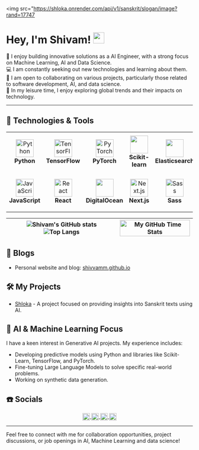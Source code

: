 <img src="https://shloka.onrender.com/api/v1/sanskrit/slogan/image?rand=17747

# Hey, I'm Shivam! <img src="https://raw.githubusercontent.com/MartinHeinz/MartinHeinz/master/wave.gif" width="30px">

🤖 I enjoy building innovative solutions as a AI Engineer, with a strong focus on Machine Learning, AI and Data Science.  
💻 I am constantly seeking out new technologies and learning about them.  
🤝 I am open to collaborating on various projects, particularly those related to software development, AI, and data science.  
🌟 In my leisure time, I enjoy exploring global trends and their impacts on technology.

---

## 🔧 Technologies & Tools

<table>
      <tr>
        <td align="center" height="108" width="108">
          <img
            src="https://cdn.jsdelivr.net/gh/devicons/devicon/icons/python/python-original.svg"
            width="48"
            height="48"
            alt="Python"
          />
          <br /><strong>Python</strong>
        </td>
        <td align="center" height="108" width="108">
          <img
            src="https://cdn.jsdelivr.net/gh/devicons/devicon/icons/tensorflow/tensorflow-original.svg"
            width="48"
            height="48"
            alt="TensorFlow"
          />
          <br /><strong>TensorFlow</strong>
        </td>
        <td align="center" height="108" width="108">
          <img
            src="https://cdn.jsdelivr.net/gh/devicons/devicon/icons/pytorch/pytorch-original.svg"
            width="48"
            height="48"
            alt="PyTorch"
          />
          <br /><strong>PyTorch</strong>
        </td>
        <td align="center" height="108" width="108">
          <img width="48" height="48" src="https://cdn.jsdelivr.net/gh/devicons/devicon@latest/icons/scikitlearn/scikitlearn-original.svg" />
          <br /><strong>Scikit-learn</strong>
        </td>
        <td align="center" height="108" width="108">  
          <img width="48" height="48" src="https://cdn.jsdelivr.net/gh/devicons/devicon@latest/icons/elasticsearch/elasticsearch-original.svg" />
          <br /><strong>Elasticsearch</strong>
        </td>
        <td align="center" height="108" width="108">
          <img width="48" height="48" src="https://cdn.jsdelivr.net/gh/devicons/devicon@latest/icons/jupyter/jupyter-original-wordmark.svg" />
          <br /><strong>Jupyter</strong>
        </td>
        <td align="center" height="108" width="108">
          <img width="48" height="48" src="https://cdn.jsdelivr.net/gh/devicons/devicon@latest/icons/linux/linux-original.svg" />
          <br /><strong>Linux</strong>
        </td>
        <td align="center" height="108" width="108">
          <img width="48" height="48" src="https://cdn.jsdelivr.net/gh/devicons/devicon@latest/icons/fastapi/fastapi-original.svg" />
          <br /><strong>FastAPI</strong>
        </td>
        <td align="center" height="108" width="108">
          <img width="48" height="48" src="https://cdn.jsdelivr.net/gh/devicons/devicon@latest/icons/anaconda/anaconda-original.svg" />
          <br /><strong>Anaconda</strong>
        </td>
      </tr>
      <tr>
        <td align="center" height="108" width="108">
          <img
            src="https://cdn.jsdelivr.net/gh/devicons/devicon/icons/javascript/javascript-plain.svg"
            width="48"
            height="48"
            alt="JavaScript"
          />
          <br /><strong>JavaScript</strong>
        </td>
        <td align="center" height="108" width="108">
          <img
            src="https://cdn.jsdelivr.net/gh/devicons/devicon/icons/react/react-original.svg"
            width="48"
            height="48"
            alt="React"
          />
          <br /><strong>React</strong>
        </td>
        <td align="center" height="108" width="108">
          <img width="48" height="48" src="https://cdn.jsdelivr.net/gh/devicons/devicon@latest/icons/digitalocean/digitalocean-original.svg" />
          <br /><strong>DigitalOcean</strong>
        </td>
        <td align="center" height="108" width="108">
          <img
            src="https://cdn.jsdelivr.net/gh/devicons/devicon/icons/nextjs/nextjs-original.svg"
            width="48"
            height="48"
            alt="Next.js"
          />
          <br /><strong>Next.js</strong>
        </td>
        <td align="center" height="108" width="108">
          <img
             width="48"
            height="48"
            src="https://cdn.jsdelivr.net/gh/devicons/devicon/icons/sass/sass-original.svg"
            alt="Sass"
          />
          <br /><strong>Sass</strong>
        </td>
        <td align="center" height="108" width="108">
          <img
            width="48"
            height="48"
            src="https://cdn.jsdelivr.net/gh/devicons/devicon@latest/icons/tailwindcss/tailwindcss-original.svg"
          />
          <br /><strong>Tailwind</strong>
        </td>
        <td align="center" height="108" width="108">
          <img
            src="https://cdn.jsdelivr.net/gh/devicons/devicon/icons/nodejs/nodejs-original.svg"
            width="48"
            height="48"
            alt="Node.js"
          />
          <br /><strong>Node.js</strong>
        </td>
        <td align="center" height="108" width="108">
          <img width="48"
            height="48" src="https://cdn.jsdelivr.net/gh/devicons/devicon@latest/icons/redis/redis-original.svg" />
          <br /><strong>Redis</strong>
        </td>     
        <td align="center" height="108" width="108">
          <img
            src="https://cdn.jsdelivr.net/gh/devicons/devicon/icons/docker/docker-original.svg"
            width="48"
            height="48"
            alt="Docker"
          />
          <br /><strong>Docker</strong>
        </td>
      </tr>
    </table>

<object type="image/svg+xml" data="https://shloka.onrender.com/api/v1/sanskrit/slogan/image" width="180" height="72"></object>

| ![Shivam's GitHub stats](https://github-readme-stats.vercel.app/api?username=shivvamm&show_icons=true&theme=dark)![Top Langs](https://github-readme-stats.vercel.app/api/top-langs/?username=shivvamm&hide_progress=false) | <img align="center" width="100%" src="https://github-readme-stats.vercel.app/api/wakatime?username=shivvamm&theme=blue-green&border_color=001F1E&text_color=09d672&icon_color=00C2C2&title_color=00F1E9" alt="My GitHub Time Stats" /> |
| ------------- | ------------- |

## 📝 Blogs

- Personal website and blog: [shivvamm.github.io](https://shivvamm.github.io/)

## 🛠️ My Projects

- [Shloka](https://shloka.vercel.app/) - A project focused on providing insights into Sanskrit texts using AI.

## 🌟 AI & Machine Learning Focus

I have a keen interest in Generative AI projects. My experience includes:

- Developing predictive models using Python and libraries like Scikit-Learn, TensorFlow, and PyTorch.
- Fine-tuning Large Language Models to solve specific real-world problems.
- Working on synthetic data generation.

## ☎️ Socials

<p align="center">
  <a href="https://www.linkedin.com/in/shivampandey27/" target="blank">
    <img align="center"
         src="https://img.shields.io/badge/linkedin-%231DA1F2.svg?style=for-the-badge&logo=linkedin&logoColor=white"
         alt="LinkedIn" height="20"/>
  </a>
  <a href="mailto:mrshivam@duck.com" target="blank">
    <img align="center"
         src="https://img.shields.io/badge/gmail-EA4335.svg?style=for-the-badge&logo=gmail&logoColor=white"
         alt="Gmail" height="20"/>
  </a>
  <a href="https://twitter.com/Shivv71" target="blank">
    <img align="center"
         src="https://img.shields.io/badge/twitter-%231DA1F2.svg?style=for-the-badge&logo=twitter&logoColor=white"
         alt="Twitter" height="20"/>
  </a>
  <a href="https://github.com/shivvamm" target="blank">
    <img align="center"
         src="https://img.shields.io/badge/github-%231DA1F2.svg?style=for-the-badge&logo=github&logoColor=white"
         alt="GitHub" height="20"/>
  </a>
</p>

---

Feel free to connect with me for collaboration opportunities, project discussions, or job openings in AI, Machine Learning and data science!
